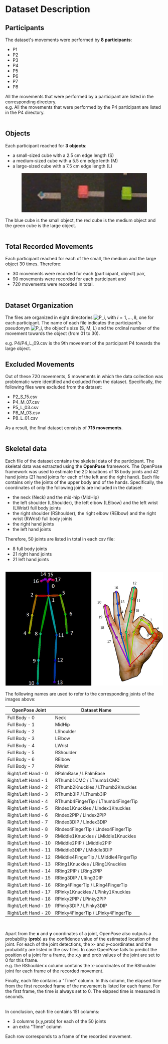 # Dataset Description

## Participants

The dataset's movements were performed by **8 participants**:
- P1
- P2
- P3
- P4
- P5
- P6
- P7
- P8

All the movements that were performed by a participant are listed in the corresponding directory. <br/>
e.g. All the movements that were performed by the P4 participant are listed in the P4 directory. <br/><br/>

## Objects

Each participant reached for **3 objects**:
* a small-sized cube with a 2.5 cm edge length (S)
* a medium-sized cube with a 5.5 cm edge lenth (M)    
* a large-sized cube with a 7.5 cm edge length (L) 

<p align="center">
<img src="assets/objects.png" width=400></img>
</p>

The blue cube is the small object, the red cube is the medium object and the green cube is the large object. <br/> <br/>

## Total Recorded Movements

Each participant reached for each of the small, the medium and the large object 30 times. Therefore:
- 30 movements were recorded for each (participant, object) pair,
- 90 movements were recorded for each participant and
- 720 movements were recorded in total. <br/><br/>

## Dataset Organization

The files are organized in eight directories <img src="https://latex.codecogs.com/svg.image?P_i" title="P_i" />, with $i=1,...,8$, one for each participant. The name of each  file indicates the participant's pseudonym <img src="https://latex.codecogs.com/svg.image?P_i" title="P_i" />, the object's size (S, M, L) and the ordinal number of the movement towards the object (from 01 to 30).

e.g. P4/P4_L_09.csv is the 9th movement of the participant P4 towards the large object.

## Excluded Movements

Out of these 720 movements, 5 movements in which the data collection was problematic were identified and excluded from the dataset. Specifically, the following files were excluded from the dataset:
* P2_S_15.csv
* P4_M_07.csv
* P5_L_03.csv
* P8_M_03.csv
* P8_L_01.csv

As a result, the final dataset consists of **715 movements**. <br/><br/>

## Skeletal data

Each file of the dataset contains the skeletal data of the participant. The skeletal data was extracted using the **OpenPose** framework. The OpenPose framework was used to estimate the 2D locations of 18 body joints and 42 hand joints (21 hand joints for each of the left and the right hand). Each file contains only the joints of the upper body and of the hands. Specifically, the coordinates of only the following joints are included in the dataset:
* the neck (Neck) and the mid-hip (MidHip)
* the left shoulder (LShoulder), the left elbow (LElbow) and the left wrist (LWrist) full body joints
* the right shoulder (RShoulder), the right elbow (RElbow) and the right wrist (RWrist) full body joints
* the right hand joints
* the left hand joints

Therefore, 50 joints are listed in total in each csv file:
* 8 full body joints
* 21 right hand joints
* 21 left hand joints
<br/><br/>

<p align="center">
<img src="assets/openpose_keypoints.png"></img>
</p>

The following names are used to refer to the corresponding joints of the images above:

| OpenPose Joint             | Dataset Name                           | 
| -------------------------- | ---------------------------------------|
| Full Body -  0             | Neck                                   |
| Full Body -  1             | MidHip                                 |
| Full Body -  2             | LShoulder                              |
| Full Body -  3             | LElbow                                 |
| Full Body -  4             | LWrist                                 |
| Full Body -  5             | RShoulder                              |
| Full Body -  6             | RElbow                                 |
| Full Body -  7             | RWrist                                 |
| Right/Left Hand - 0        | RPalmBase / LPalmBase                  |
| Right/Left Hand - 1        | RThumb1CMC / LThumb1CMC                |
| Right/Left Hand - 2        | RThumb2Knuckles / LThumb2Knuckles      |
| Right/Left Hand - 3        | RThumb3IP / LThumb3IP                  |
| Right/Left Hand - 4        | RThumb4FingerTip / LThumb4FingerTip    |
| Right/Left Hand - 5        | RIndex1Knuckles / LIndex1Knuckles      |
| Right/Left Hand - 6        | RIndex2PIP / LIndex2PIP                |
| Right/Left Hand - 7        | RIndex3DIP / LIndex3DIP                |
| Right/Left Hand - 8        | RIndex4FingerTip / LIndex4FingerTip    |
| Right/Left Hand - 9        | RMiddle1Knuckles / LMiddle1Knuckles    |
| Right/Left Hand - 10       | RMiddle2PIP / LMiddle2PIP              |
| Right/Left Hand - 11       | RMiddle3DIP / LMiddle3DIP              |
| Right/Left Hand - 12       | RMiddle4FingerTip / LMiddle4FingerTip  |
| Right/Left Hand - 13       | RRing1Knuckles / LRing1Knuckles        |
| Right/Left Hand - 14       | RRing2PIP / LRing2PIP                  |
| Right/Left Hand - 15       | RRing3DIP / LRing3DIP                  |
| Right/Left Hand - 16       | RRing4FingerTip / LRing4FingerTip      |
| Right/Left Hand - 17       | RPinky1Knuckles / LPinky1Knuckles      |
| Right/Left Hand - 18       | RPinky2PIP / LPinky2PIP                |
| Right/Left Hand - 19       | RPinky3DIP / LPinky3DIP                |
| Right/Left Hand - 20       | RPinky4FingerTip / LPinky4FingerTip    |
<br/>

Apart from the **x** and **y** coordinates of a joint, OpenPose also outputs a probability (**prob**) as the confidence value of the estimated location of the joint. For each of the joint detections, the x- and y-coordinates and the probability are listed in the csv files. In case OpenPose fails to predict the position of a joint for a frame, the x,y and prob values of the joint are set to 0 for this frame. <br/>
e.g. the RShoulder.x column contains the x-coordinates of the RShoulder joint for each frame of the recorded movement.<br/>

Finally, each file contains a "Time" column. In this column, the elapsed time from the first recorded frame of the movement is listed for each frame. For the first frame, the time is always set to 0. The elapsed time is measured in seconds. <br/><br/>

In conclusion, each file contains 151 columns:
- 3 columns (x,y,prob) for each of the 50 joints
- an extra "Time" column

Each row corresponds to a frame of the recorded movement. 